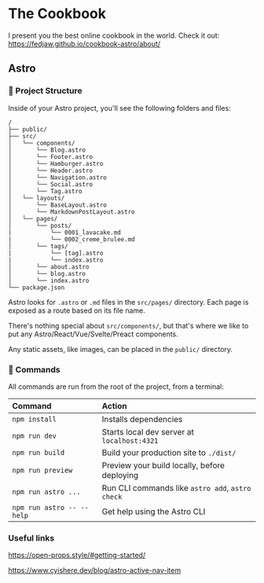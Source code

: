 # The Cookbook

I present you the best online cookbook in the world. Check it out: <https://fedjaw.github.io/cookbook-astro/about/>

## Astro

### 🚀 Project Structure

Inside of your Astro project, you'll see the following folders and files:

```text
/
├── public/
├── src/
│   └── components/
│       └── Blog.astro
│       └── Footer.astro
│       └── Hamburger.astro
│       └── Header.astro
│       └── Navigation.astro
│       └── Social.astro
│       └── Tag.astro
│   └── layouts/
│       └── BaseLayout.astro
│       └── MarkdownPostLayout.astro
│   └── pages/
│       └── posts/
|           └── 0001_lavacake.md
|           └── 0002_creme_brulee.md
│       └── tags/
|           └── [tag].astro
|           └── index.astro
│       └── about.astro
│       └── blog.astro
│       └── index.astro
└── package.json
```

Astro looks for `.astro` or `.md` files in the `src/pages/` directory. Each page is exposed as a route based on its file name.

There's nothing special about `src/components/`, but that's where we like to put any Astro/React/Vue/Svelte/Preact components.

Any static assets, like images, can be placed in the `public/` directory.

### 🧞 Commands

All commands are run from the root of the project, from a terminal:

| Command                   | Action                                           |
| :------------------------ | :----------------------------------------------- |
| `npm install`             | Installs dependencies                            |
| `npm run dev`             | Starts local dev server at `localhost:4321`      |
| `npm run build`           | Build your production site to `./dist/`          |
| `npm run preview`         | Preview your build locally, before deploying     |
| `npm run astro ...`       | Run CLI commands like `astro add`, `astro check` |
| `npm run astro -- --help` | Get help using the Astro CLI                     |

### Useful links

<https://open-props.style/#getting-started/>

<https://www.cyishere.dev/blog/astro-active-nav-item>